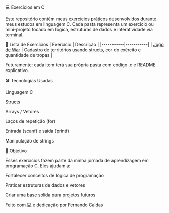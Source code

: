 💻 Exercícios em C

Este repositório contém meus exercícios práticos desenvolvidos durante meus estudos em linguagem C. Cada pasta representa um exercício ou mini-projeto focado em lógica, estruturas de dados e interatividade via terminal.

📁 Lista de Exercícios
| Exercício | Descrição |
|-----------|-----------|
| [Jogo de War](./exercicio-jogo-war-em-linguagem-C/) | Cadastro de territórios usando structs, cor do exército e quantidade de tropas |




Futuramente: cada item terá sua própria pasta com código .c e README explicativo.

🛠️ Tecnologias Usadas

Linguagem C

Structs

Arrays / Vetores

Laços de repetição (for)

Entrada (scanf) e saída (printf)

Manipulação de strings

🚀 Objetivo

Esses exercícios fazem parte da minha jornada de aprendizagem em programação C. Eles ajudam a:

Fortalecer conceitos de lógica de programação

Praticar estruturas de dados e vetores

Criar uma base sólida para projetos futuros

Feito com 💻 e dedicação por Fernando Caldas
